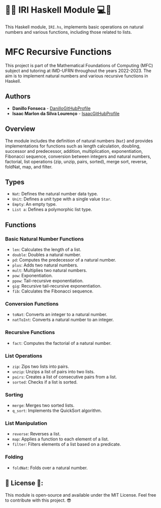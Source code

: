 # 📖🧠 IRI Haskell Module 💻🚀

This Haskell module, `IRI.hs`, implements basic operations on natural numbers and various functions, including those related to lists.

# MFC Recursive Functions

This project is part of the Mathematical Foundations of Computing (MFC) subject and tutoring at IMD-UFRN throughout the years 2022-2023. The aim is to implement natural numbers and various recursive functions in Haskell.

## Authors

- **Danillo Fonseca** - [DanilloGitHubProfile](https://github.com/DanilloFonseca)
- **Isaac Marlon da Silva Lourenço** - [IsaacGitHubProfile](https://github.com/isaacmsl)

## Overview

The module includes the definition of natural numbers (`Nat`) and provides implementations for functions such as length calculation, doubling, successor and predecessor, addition, multiplication, exponentiation, Fibonacci sequence, conversion between integers and natural numbers, factorial, list operations (zip, unzip, pairs, sorted), merge sort, reverse, foldNat, map, and filter.

## Types

- `Nat`: Defines the natural number data type.
- `Unit`: Defines a unit type with a single value `Star`.
- `Empty`: An empty type.
- `List a`: Defines a polymorphic list type.

## Functions

### Basic Natural Number Functions

- `len`: Calculates the length of a list.
- `double`: Doubles a natural number.
- `pd`: Computes the predecessor of a natural number.
- `plus`: Adds two natural numbers.
- `mult`: Multiplies two natural numbers.
- `pow`: Exponentiation.
- `ppow`: Tail-recursive exponentiation.
- `gig`: Recursive tail-recursive exponentiation.
- `fib`: Calculates the Fibonacci sequence.

### Conversion Functions

- `toNat`: Converts an integer to a natural number.
- `natToInt`: Converts a natural number to an integer.

### Recursive Functions

- `fact`: Computes the factorial of a natural number.

### List Operations

- `zip`: Zips two lists into pairs.
- `unzip`: Unzips a list of pairs into two lists.
- `pairs`: Creates a list of consecutive pairs from a list.
- `sorted`: Checks if a list is sorted.

### Sorting

- `merge`: Merges two sorted lists.
- `q_sort`: Implements the QuickSort algorithm.

### List Manipulation

- `reverse`: Reverses a list.
- `map`: Applies a function to each element of a list.
- `filter`: Filters elements of a list based on a predicate.

### Folding

- `foldNat`: Folds over a natural number.

## 📜 License 📜:
This module is open-source and available under the MIT License. Feel free to contribute with this project. 😎